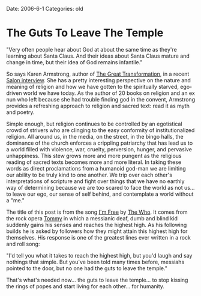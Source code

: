 Date: 2006-6-1
Categories: old

# The Guts To Leave The Temple

"Very often people hear about God at about the same time as they're learning about Santa Claus. And their ideas about Santa Claus mature and change in time, but their idea of God remains infantile."

So says Karen Armstrong, author of <a href="http://www.amazon.com/exec/obidos/tg/detail/-/0375413170/ref=ase_saloncom08-20/103-7335785-6524656?v=glance&amp;s=books">The Great Transformation</a>, in a recent <a href="http://www.salon.com/books/int/2006/05/30/armstrong/index.html">Salon interview</a>.  She has a pretty interesting perspective on the nature and meaning of religion and how we have gotten to the spiritually starved, ego-driven world we have today.  As the author of 20 books on religion and an ex nun who left because she had trouble finding god in the convent, Armstrong provides a refreshing approach to religion and sacred text: read it as myth and poetry.

Simple enough, but religion continues to be controlled by an egotistical crowd of strivers who are clinging to the easy conformity of institutionalized religion.  All around us, in the media, on the street, in the bingo halls, the dominance of the church enforces a crippling patriarchy that has lead us to a world filled with violence, war, cruelty, perversion, hunger, and pervasive unhappiness.   This stew grows more and more pungent as  the religious reading of sacred texts becomes more and more literal.  In taking these words as direct proclamations from a humanoid god-man we are limiting our ability to be truly kind to one another.  We trip over each other's interpretations of scripture and fight over things that we have no earthly way of determining because we are too scared to face the world as not us... to leave our ego, our sense of self behind, and contemplate a world without a "me."

The title of this post is from the song <a href="http://en.wikipedia.org/wiki/I%27m_Free">I'm Free</a> by <a href="http://en.wikipedia.org/wiki/The_Who">The Who</a>.  It comes from the rock opera <a href="http://en.wikipedia.org/wiki/Tommy_%28rock_opera%29">Tommy</a> in which a messianic deaf, dumb and blind kid suddenly gains his senses and reaches the highest high.  As his following builds he is asked by followers how they might attain this highest high for themselves.  His response is one of the greatest lines ever written in a rock and roll song:

"I'd tell you what it takes to reach the highest high, but you'd laugh and say nothings that simple.  But you've been told many times before, messiahs pointed to the door, but no one had the guts to leave the temple."

That's what's needed now... the guts to leave the temple... to stop kissing the rings of popes and start living for each other... for humanity.
